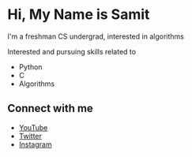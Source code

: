 # Hi, My Name is Samit



I'm a freshman CS undergrad, interested in algorithms 

Interested and pursuing skills related to
 - Python
 - C
 - Algorithms

## Connect with me
- [YouTube](www.youtube.com/samitmohan)
- [Twitter](www.twitter.com/rajabetaa)
- [Instagram](www.instagram.com/samitmohan)
